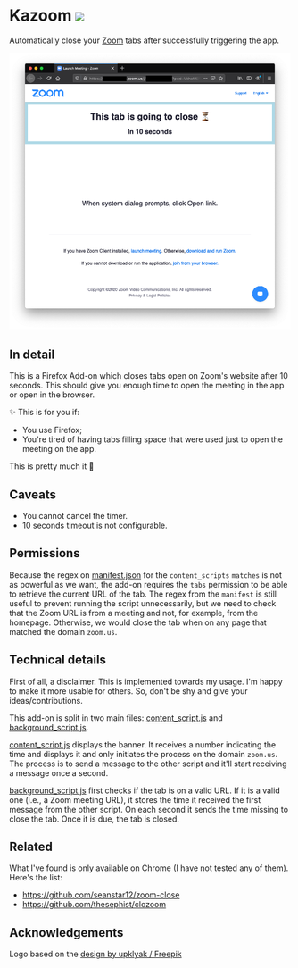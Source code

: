 # Kazoom <a href="https://addons.mozilla.org/en-US/firefox/addon/kazoom/"><img src="https://blog.mozilla.org/addons/files/2020/04/get-the-addon-fx-apr-2020.svg" height="40" ></a>

Automatically close your [Zoom](https://zoom.us/) tabs after successfully triggering the app.

![Zoom example](./zoom-example.png)

## In detail

This is a Firefox Add-on which closes tabs open on Zoom's website after 10 seconds. This should give you enough time to open the meeting in the app or open in the browser.

:sparkles: This is for you if:

- You use Firefox;
- You're tired of having tabs filling space that were used just to open the meeting on the app.

This is pretty much it :blue_heart:

## Caveats

- You cannot cancel the timer.
- 10 seconds timeout is not configurable.

## Permissions

Because the regex on [manifest.json](manifest.json) for the `content_scripts` `matches` is not as powerful as we want, the add-on requires the `tabs` permission to be able to retrieve the current URL of the tab. The regex from the `manifest` is still useful to prevent running the script unnecessarily, but we need to check that the Zoom URL is from a meeting and not, for example, from the homepage. Otherwise, we would close the tab when on any page that matched the domain `zoom.us`.

## Technical details

First of all, a disclaimer.
This is implemented towards my usage. I'm happy to make it more usable for others. So, don't be shy and give your ideas/contributions.

This add-on is split in two main files: [content_script.js](./content_script.js) and [background_script.js](./background_script.js).

[content_script.js](./content_script.js) displays the banner. It receives a number indicating the time and displays it and only initiates the process on the domain `zoom.us`. The process is to send a message to the other script and it'll start receiving a message once a second.

[background_script.js](./background_script.js) first checks if the tab is on a valid URL. If it is a valid one (i.e., a Zoom meeting URL), it stores the time it received the first message from the other script. On each second it sends the time missing to close the tab. Once it is due, the tab is closed.

## Related

What I've found is only available on Chrome (I have not tested any of them). Here's the list:

- https://github.com/seanstar12/zoom-close
- https://github.com/thesephist/clozoom

## Acknowledgements

Logo based on the [design by upklyak / Freepik](https://www.freepik.com/vectors/water)
